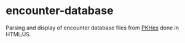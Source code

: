 # encounter-database
Parsing and display of encounter database files from [PKHex](https://github.com/kwsch/PKHeX) done in HTML/JS.